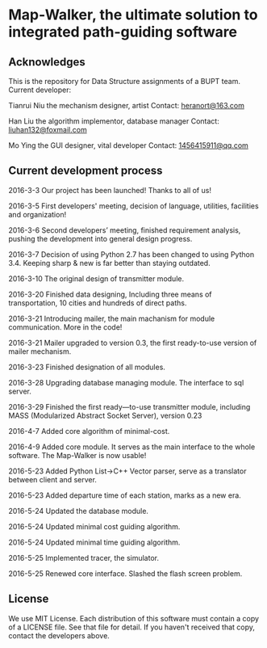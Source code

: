 # Map-Walker, the ultimate solution to integrated path-guiding software

## Acknowledges
This is the repository for Data Structure assignments of a BUPT team.
Current developer:

Tianrui Niu the mechanism designer, artist
Contact: heranort@163.com

Han Liu the algorithm implementor, database manager
Contact: liuhan132@foxmail.com

Mo Ying the GUI designer, vital developer
Contact: 1456415911@qq.com

## Current development process

2016-3-3
Our project has been launched! Thanks to all of us!

2016-3-5
First developers' meeting, decision of language, utilities, facilities and organization!

2016-3-6
Second developers’ meeting, finished requirement analysis, pushing the development into general design progress.

2016-3-7
Decision of using Python 2.7 has been changed to using Python 3.4. Keeping sharp & new is far better than staying outdated.

2016-3-10
The original design of transmitter module.

2016-3-20
Finished data designing, Including three means of transportation, 10 cities and hundreds of direct paths.

2016-3-21
Introducing mailer, the main machanism for module communication.
More in the code!

2016-3-21 
Mailer upgraded to version 0.3, the first ready-to-use version of mailer mechanism.

2016-3-23
Finished designation of all modules.

2016-3-28
Upgrading database managing module. The interface to sql server.

2016-3-29 
Finished the first ready—to-use transmitter module, including MASS (Modularized Abstract Socket Server), version 0.23

2016-4-7 
Added core algorithm of minimal-cost.

2016-4-9
Added core module. It serves as the main interface to the whole software. The Map-Walker is now usable!

2016-5-23
Added Python List-\>C++ Vector parser, serve as a translator between client and server.

2016-5-23
Added departure time of each station, marks as a new era.

2016-5-24
Updated the database module.

2016-5-24
Updated minimal cost guiding algorithm.

2016-5-24
Updated minimal time guiding algorithm.

2016-5-25
Implemented tracer, the simulator.

2016-5-25
Renewed core interface. Slashed the flash screen problem.



## License
We use MIT License.
Each distribution of this software must contain a copy of a LICENSE file.
See that file for detail. If you haven't received that copy, contact the developers above.

